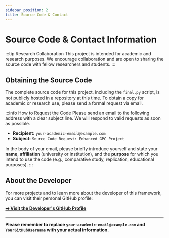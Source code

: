 ```yaml
---
sidebar_position: 2
title: Source Code & Contact
---
```


# Source Code & Contact Information

:::tip Research Collaboration
This project is intended for academic and research purposes. We encourage collaboration and are open to sharing the source code with fellow researchers and students.
:::

## Obtaining the Source Code

The complete source code for this project, including the `final.py` script, is not publicly hosted in a repository at this time. To obtain a copy for academic or research use, please send a formal request via email.

:::info How to Request the Code
Please send an email to the following address with a clear subject line. We will respond to valid requests as soon as possible.

- **Recipient:** `your-academic-email@example.com`
- **Subject:** `Source Code Request: Enhanced GPC Project`

In the body of your email, please briefly introduce yourself and state your **name**, **affiliation** (university or institution), and the **purpose** for which you intend to use the code (e.g., comparative study, replication, educational purposes).
:::

## About the Developer

For more projects and to learn more about the developer of this framework, you can visit their personal GitHub profile:

**[➡️ Visit the Developer's GitHub Profile](https://github.com/YourGitHubUsername)**

---

**Please remember to replace `your-academic-email@example.com` and `YourGitHubUsername` with your actual information.**
